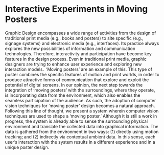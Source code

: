 # Interactive Experiments in Moving Posters
Graphic Design encompasses a wide range of activities from the design of traditional print media (e.g., books and posters) to site specific (e.g., signage systems) and electronic media (e.g., interfaces). Its practice always explores the new possibilities of information and communication technologies. Therefore, interactivity and participation have become key features in the design process. Even in traditional print media, graphic designers are trying to enhance user experience and exploring new interaction models.  ‘Moving posters’ are an example of this. This type of poster combines the specific features of motion and print worlds, in order to produce attractive forms of communication that explore and exploit the potential of digital screens. In our opinion, the next step towards the integration of ‘moving posters’ with the surroundings, where they operate, is incorporating data from the environment, which also enables the seamless participation of the audience. As such, the adoption of computer vision techniques for ‘moving poster’ design becomes a natural approach. Following this line of thought, we present a system wherein computer vision techniques are used to shape a ‘moving poster.’ Although it is still a work in progress, the system is already able to sense the surrounding physical environment and translate the collected data into graphical information. The data is gathered from the environment in two ways: (1) directly using motion tracking; and (2) indirectly via contextual ambient data. In this sense, each user’s interaction with the system results in a different experience and in a unique poster design.
